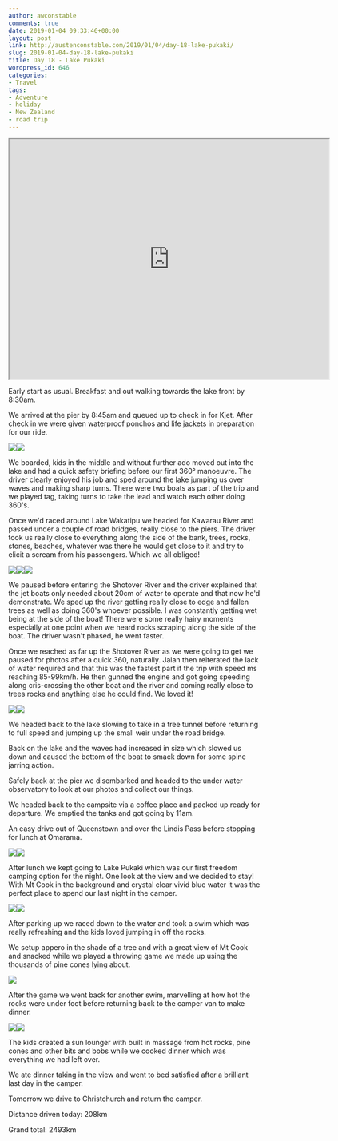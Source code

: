 ```yaml
---
author: awconstable
comments: true
date: 2019-01-04 09:33:46+00:00
layout: post
link: http://austenconstable.com/2019/01/04/day-18-lake-pukaki/
slug: 2019-01-04-day-18-lake-pukaki
title: Day 18 - Lake Pukaki
wordpress_id: 646
categories:
- Travel
tags:
- Adventure
- holiday
- New Zealand
- road trip
---
```


<iframe src="https://www.google.com/maps/d/embed?mid=1kDjIystvPOu7TyMXh_XWaxcW6E4BPiB5&w=640&h=480" width="640" height="480"></iframe>

Early start as usual. Breakfast and out walking towards the lake front by 8:30am.

We arrived at the pier by 8:45am and queued up to check in for Kjet. After check in we were given waterproof ponchos and life jackets in preparation for our ride.

![](../images/2019/01/img_3406.jpg)![](../images/2019/01/img_3409.jpg)

We boarded, kids in the middle and without further ado moved out into the lake and had a quick safety briefing before our first 360° manoeuvre. The driver clearly enjoyed his job and sped around the lake jumping us over waves and making sharp turns. There were two boats as part of the trip and we played tag, taking turns to take the lead and watch each other doing 360's.

Once we'd raced around Lake Wakatipu we headed for Kawarau River and passed under a couple of road bridges, really close to the piers. The driver took us really close to everything along the side of the bank, trees, rocks, stones, beaches, whatever was there he would get close to it and try to elicit a scream from his passengers. Which we all obliged!

![](../images/2019/01/img_3417.jpg)![](../images/2019/01/img_3412.jpg)![](../images/2019/01/img_3418.jpg)

We paused before entering the Shotover River and the driver explained that the jet boats only needed about 20cm of water to operate and that now he'd demonstrate. We sped up the river getting really close to edge and fallen trees as well as doing 360's whoever possible. I was constantly getting wet being at the side of the boat! There were some really hairy moments especially at one point when we heard rocks scraping along the side of the boat. The driver wasn't phased, he went faster.

Once we reached as far up the Shotover River as we were going to get we paused for photos after a quick 360, naturally. Jalan then reiterated the lack of water required and that this was the fastest part if the trip with speed ms reaching 85-99km/h. He then gunned the engine and got going speeding along cris-crossing the other boat and the river and coming really close to trees rocks and anything else he could find. We loved it!

![](../images/2019/01/img_3426.jpg)![](../images/2019/01/img_3420.jpg)

We headed back to the lake slowing to take in a tree tunnel before returning to full speed and jumping up the small weir under the road bridge.

Back on the lake and the waves had increased in size which slowed us down and caused the bottom of the boat to smack down for some spine jarring action.

Safely back at the pier we disembarked and headed to the under water observatory to look at our photos and collect our things.

We headed back to the campsite via a coffee place and packed up ready for departure. We emptied the tanks and got going by 11am.

An easy drive out of Queenstown and over the Lindis Pass before stopping for lunch at Omarama.

![](../images/2019/01/img_3436.jpg)![](../images/2019/01/img_3434.jpg)

After lunch we kept going to Lake Pukaki which was our first freedom camping option for the night. One look at the view and we decided to stay! With Mt Cook in the background and crystal clear vivid blue water it was the perfect place to spend our last night in the camper.

![](../images/2019/01/img_3441.jpg)![](../images/2019/01/img_3444.jpg)

After parking up we raced down to the water and took a swim which was really refreshing and the kids loved jumping in off the rocks.

We setup appero in the shade of a tree and with a great view of Mt Cook and snacked while we played a throwing game we made up using the thousands of pine cones lying about.

![](../images/2019/01/img_3450.jpg)

After the game we went back for another swim, marvelling at how hot the rocks were under foot before returning back to the camper van to make dinner.

![](../images/2019/01/img_3463.jpg)![](../images/2019/01/img_3461.jpg)

The kids created a sun lounger with built in massage from hot rocks, pine cones and other bits and bobs while we cooked dinner which was everything we had left over.

We ate dinner taking in the view and went to bed satisfied after a brilliant last day in the camper.

Tomorrow we drive to Christchurch and return the camper.

Distance driven today: 208km

Grand total: 2493km
